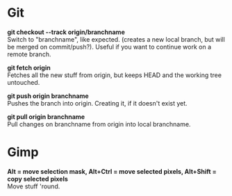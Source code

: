 # Git #
**git checkout --track origin/branchname**  
Switch to "branchname", like expected. (creates a new local branch, but will be merged on commit/push?). Useful if you want to continue work on a remote branch.  
  
**git fetch origin**  
Fetches all the new stuff from origin, but keeps HEAD and the working tree untouched.  
  
**git push origin branchname**  
Pushes the branch into origin. Creating it, if it doesn't exist yet.  

**git pull origin branchname**  
Pull changes on branchname from origin into local branchname.  

# Gimp #
**Alt = move selection mask, Alt+Ctrl = move selected pixels, Alt+Shift = copy selected pixels**  
Move stuff 'round.
